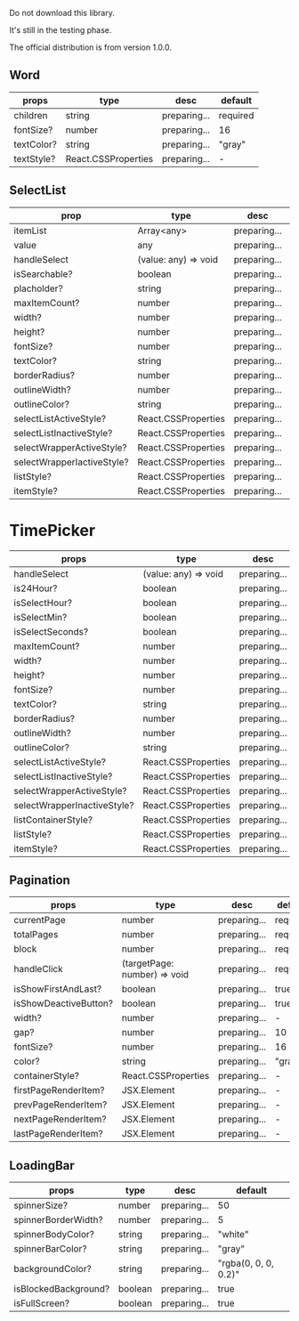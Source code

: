 Do not download this library.

It's still in the testing phase.

The official distribution is from version 1.0.0.

## Word

| props      | type                | desc         | default  |
| ---------- | ------------------- | ------------ | -------- |
| children   | string              | preparing... | required |
| fontSize?  | number              | preparing... | 16       |
| textColor? | string              | preparing... | "gray"   |
| textStyle? | React.CSSProperties | preparing... | -        |

## SelectList

| prop                       | type                 | desc         | default  |
| -------------------------- | -------------------- | ------------ | -------- |
| itemList                   | Array\<any\>         | preparing... | required |
| value                      | any                  | preparing... | required |
| handleSelect               | (value: any) => void | preparing... | required |
| isSearchable?              | boolean              | preparing... | false    |
| placholder?                | string               | preparing... | -        |
| maxItemCount?              | number               | preparing... | 8        |
| width?                     | number               | preparing... | 200      |
| height?                    | number               | preparing... | 30       |
| fontSize?                  | number               | preparing... | 16       |
| textColor?                 | string               | preparing... | "gray"   |
| borderRadius?              | number               | preparing... | 5        |
| outlineWidth?              | number               | preparing... | 1        |
| outlineColor?              | string               | preparing... | "gray"   |
| selectListActiveStyle?     | React.CSSProperties  | preparing... | -        |
| selectListInactiveStyle?   | React.CSSProperties  | preparing... | -        |
| selectWrapperActiveStyle?  | React.CSSProperties  | preparing... | -        |
| selectWrapperIactiveStyle? | React.CSSProperties  | preparing... | -        |
| listStyle?                 | React.CSSProperties  | preparing... | -        |
| itemStyle?                 | React.CSSProperties  | preparing... | -        |

# TimePicker

| props                       | type                 | desc         | default  |
| --------------------------- | -------------------- | ------------ | -------- |
| handleSelect                | (value: any) => void | preparing... | required |
| is24Hour?                   | boolean              | preparing... | false    |
| isSelectHour?               | boolean              | preparing... | true     |
| isSelectMin?                | boolean              | preparing... | true     |
| isSelectSeconds?            | boolean              | preparing... | false    |
| maxItemCount?               | number               | preparing... | 6        |
| width?                      | number               | preparing... | 200      |
| height?                     | number               | preparing... | 30       |
| fontSize?                   | number               | preparing... | 16       |
| textColor?                  | string               | preparing... | "gray"   |
| borderRadius?               | number               | preparing... | 5        |
| outlineWidth?               | number               | preparing... | 1        |
| outlineColor?               | string               | preparing... | "gray"   |
| selectListActiveStyle?      | React.CSSProperties  | preparing... | -        |
| selectListInactiveStyle?    | React.CSSProperties  | preparing... | -        |
| selectWrapperActiveStyle?   | React.CSSProperties  | preparing... | -        |
| selectWrapperInactiveStyle? | React.CSSProperties  | preparing... | -        |
| listContainerStyle?         | React.CSSProperties  | preparing... | -        |
| listStyle?                  | React.CSSProperties  | preparing... | -        |
| itemStyle?                  | React.CSSProperties  | preparing... | -        |

## Pagination

| props                 | type                         | desc         | default  |
| --------------------- | ---------------------------- | ------------ | -------- |
| currentPage           | number                       | preparing... | required |
| totalPages            | number                       | preparing... | required |
| block                 | number                       | preparing... | required |
| handleClick           | (targetPage: number) => void | preparing... | required |
| isShowFirstAndLast?   | boolean                      | preparing... | true     |
| isShowDeactiveButton? | boolean                      | preparing... | true     |
| width?                | number                       | preparing... | -        |
| gap?                  | number                       | preparing... | 10       |
| fontSize?             | number                       | preparing... | 16       |
| color?                | string                       | preparing... | "gray"   |
| containerStyle?       | React.CSSProperties          | preparing... | -        |
| firstPageRenderItem?  | JSX.Element                  | preparing... | -        |
| prevPageRenderItem?   | JSX.Element                  | preparing... | -        |
| nextPageRenderItem?   | JSX.Element                  | preparing... | -        |
| lastPageRenderItem?   | JSX.Element                  | preparing... | -        |

## LoadingBar

| props                | type    | desc         | default              |
| -------------------- | ------- | ------------ | -------------------- |
| spinnerSize?         | number  | preparing... | 50                   |
| spinnerBorderWidth?  | number  | preparing... | 5                    |
| spinnerBodyColor?    | string  | preparing... | "white"              |
| spinnerBarColor?     | string  | preparing... | "gray"               |
| backgroundColor?     | string  | preparing... | "rgba(0, 0, 0, 0.2)" |
| isBlockedBackground? | boolean | preparing... | true                 |
| isFullScreen?        | boolean | preparing... | true                 |
